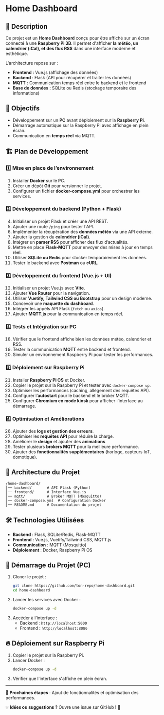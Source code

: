 # Home Dashboard

## 📌 Description
Ce projet est un **Home Dashboard** conçu pour être affiché sur un écran connecté à une **Raspberry Pi 3B**. Il permet d'afficher **la météo, un calendrier (iCal), et des flux RSS** dans une interface moderne et esthétique.

L'architecture repose sur :
- **Frontend** : Vue.js (affichage des données)
- **Backend** : Flask (API pour récupérer et traiter les données)
- **MQTT** : Communication temps réel entre le backend et le frontend
- **Base de données** : SQLite ou Redis (stockage temporaire des informations)

## 🚀 Objectifs
- Développement sur un **PC** avant déploiement sur la **Raspberry Pi**.
- Démarrage automatique sur la Raspberry Pi avec affichage en plein écran.
- Communication en **temps réel** via MQTT.

## 🏗️ Plan de Développement

### **1️⃣ Mise en place de l’environnement**
1. Installer **Docker** sur le PC.
2. Créer un dépôt **Git** pour versionner le projet.
3. Configurer un fichier **docker-compose.yml** pour orchestrer les services.

### **2️⃣ Développement du backend (Python + Flask)**
4. Initialiser un projet Flask et créer une API REST.
5. Ajouter une route `/ping` pour tester l'API.
6. Implémenter la récupération des **données météo** via une API externe.
7. Ajouter la gestion du **calendrier (iCal)**.
8. Intégrer un **parser RSS** pour afficher des flux d’actualités.
9. Mettre en place **Flask-MQTT** pour envoyer des mises à jour en temps réel.
10. Utiliser **SQLite ou Redis** pour stocker temporairement les données.
11. Tester le backend avec **Postman** ou **cURL**.

### **3️⃣ Développement du frontend (Vue.js + UI)**
12. Initialiser un projet Vue.js avec **Vite**.
13. Ajouter **Vue Router** pour la navigation.
14. Utiliser **Vuetify, Tailwind CSS ou Bootstrap** pour un design moderne.
15. Concevoir une **maquette du dashboard**.
16. Intégrer les appels API Flask (`fetch` ou `axios`).
17. Ajouter **MQTT.js** pour la communication en temps réel.

### **4️⃣ Tests et Intégration sur PC**
18. Vérifier que le frontend affiche bien les données météo, calendrier et RSS.
19. Tester la communication **MQTT** entre backend et frontend.
20. Simuler un environnement Raspberry Pi pour tester les performances.

### **5️⃣ Déploiement sur Raspberry Pi**
21. Installer **Raspberry Pi OS** et Docker.
22. Copier le projet sur la Raspberry Pi et tester avec `docker-compose up`.
23. Optimiser les performances (caching, allègement des requêtes API).
24. Configurer l’**autostart** pour le backend et le broker MQTT.
25. Configurer **Chromium en mode kiosk** pour afficher l’interface au démarrage.

### **6️⃣ Optimisation et Améliorations**
26. Ajouter des **logs et gestion des erreurs**.
27. Optimiser les **requêtes API** pour réduire la charge.
28. Améliorer le **design** et ajouter des **animations**.
29. Tester plusieurs **brokers MQTT** pour la meilleure performance.
30. Ajouter des **fonctionnalités supplémentaires** (horloge, capteurs IoT, domotique).

## 📂 Architecture du Projet
```
/home-dashboard/
│── backend/       # API Flask (Python)
│── frontend/      # Interface Vue.js
│── mqtt/          # Broker MQTT (Mosquitto)
│── docker-compose.yml  # Configuration Docker
│── README.md      # Documentation du projet
```

## 🛠️ Technologies Utilisées
- **Backend** : Flask, SQLite/Redis, Flask-MQTT
- **Frontend** : Vue.js, Vuetify/Tailwind CSS, MQTT.js
- **Communication** : MQTT (Mosquitto)
- **Déploiement** : Docker, Raspberry Pi OS

## 📢 Démarrage du Projet (PC)
1. Cloner le projet :
   ```bash
   git clone https://github.com/ton-repo/home-dashboard.git
   cd home-dashboard
   ```
2. Lancer les services avec Docker :
   ```bash
   docker-compose up -d
   ```
3. Accéder à l'interface :
   - Backend : `http://localhost:5000`
   - Frontend : `http://localhost:8080`

## 🔥 Déploiement sur Raspberry Pi
1. Copier le projet sur la Raspberry Pi.
2. Lancer Docker :
   ```bash
   docker-compose up -d
   ```
3. Vérifier que l'interface s'affiche en plein écran.

---

🎯 **Prochaines étapes** : Ajout de fonctionnalités et optimisation des performances.

💡 **Idées ou suggestions ?** Ouvre une issue sur GitHub ! 🚀

